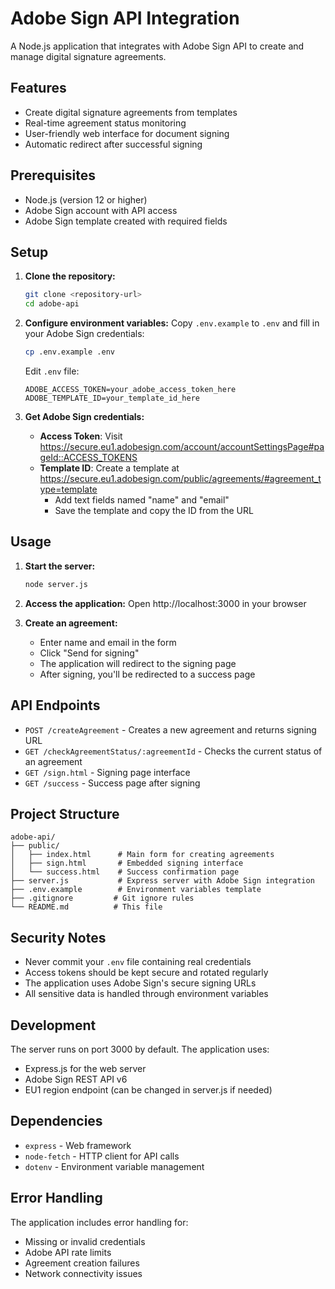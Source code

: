 # Adobe Sign API Integration

A Node.js application that integrates with Adobe Sign API to create and manage digital signature agreements.

## Features

- Create digital signature agreements from templates
- Real-time agreement status monitoring
- User-friendly web interface for document signing
- Automatic redirect after successful signing

## Prerequisites

- Node.js (version 12 or higher)
- Adobe Sign account with API access
- Adobe Sign template created with required fields

## Setup

1. **Clone the repository:**
   ```bash
   git clone <repository-url>
   cd adobe-api
   ```

2. **Configure environment variables:**
   Copy `.env.example` to `.env` and fill in your Adobe Sign credentials:
   ```bash
   cp .env.example .env
   ```

   Edit `.env` file:
   ```
   ADOBE_ACCESS_TOKEN=your_adobe_access_token_here
   ADOBE_TEMPLATE_ID=your_template_id_here
   ```

3. **Get Adobe Sign credentials:**
   - **Access Token**: Visit https://secure.eu1.adobesign.com/account/accountSettingsPage#pageId::ACCESS_TOKENS
   - **Template ID**: Create a template at https://secure.eu1.adobesign.com/public/agreements/#agreement_type=template
     - Add text fields named "name" and "email"
     - Save the template and copy the ID from the URL

## Usage

1. **Start the server:**
   ```bash
   node server.js
   ```

2. **Access the application:**
   Open http://localhost:3000 in your browser

3. **Create an agreement:**
   - Enter name and email in the form
   - Click "Send for signing"
   - The application will redirect to the signing page
   - After signing, you'll be redirected to a success page

## API Endpoints

- `POST /createAgreement` - Creates a new agreement and returns signing URL
- `GET /checkAgreementStatus/:agreementId` - Checks the current status of an agreement
- `GET /sign.html` - Signing page interface
- `GET /success` - Success page after signing

## Project Structure

```
adobe-api/
├── public/
│   ├── index.html      # Main form for creating agreements
│   ├── sign.html       # Embedded signing interface
│   └── success.html    # Success confirmation page
├── server.js           # Express server with Adobe Sign integration
├── .env.example        # Environment variables template
├── .gitignore         # Git ignore rules
└── README.md          # This file
```

## Security Notes

- Never commit your `.env` file containing real credentials
- Access tokens should be kept secure and rotated regularly
- The application uses Adobe Sign's secure signing URLs
- All sensitive data is handled through environment variables

## Development

The server runs on port 3000 by default. The application uses:
- Express.js for the web server
- Adobe Sign REST API v6
- EU1 region endpoint (can be changed in server.js if needed)

## Dependencies

- `express` - Web framework
- `node-fetch` - HTTP client for API calls
- `dotenv` - Environment variable management

## Error Handling

The application includes error handling for:
- Missing or invalid credentials
- Adobe API rate limits
- Agreement creation failures
- Network connectivity issues